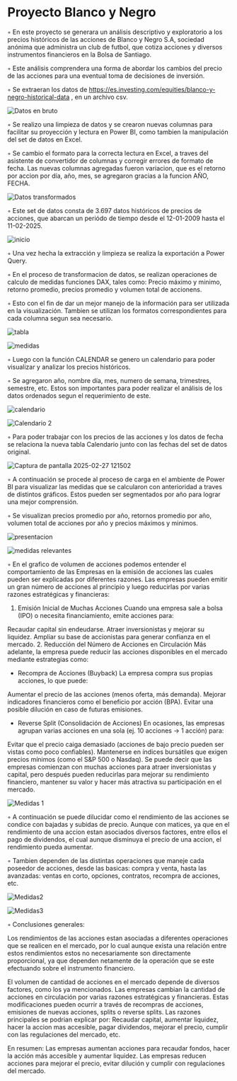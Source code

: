 # Proyecto Blanco y Negro 

◦ En este proyecto se generara un análisis descriptivo y exploratorio a los precios históricos de las acciones de Blanco y Negro S.A, sociedad anónima que 
 administra un club de futbol, que cotiza acciones y diversos instrumentos 
 financieros en la Bolsa de Santiago. 

◦ Este análisis comprendera una forma de abordar los cambios del precio de las acciones para una eventual toma de decisiones de inversión. 

◦ Se extraeran los datos de https://es.investing.com/equities/blanco-y-negro-historical-data , en un archivo csv. 





![Datos en bruto](https://github.com/user-attachments/assets/f13c837c-f3d5-499e-9821-6ba5b5e892af)




◦ Se realizo una limpieza de datos y se crearon nuevas columnas para facilitar su proyección y lectura en Power BI, como tambien la manipulación del set de datos en Excel. 

◦ Se cambio el formato para la correcta lectura en Excel, a traves del asistente de convertidor de columnas y corregir errores de formato de fecha. 
 Las nuevas columnas agregadas fueron variacion, que es el retorno por accion por día, año, mes, se agregaron gracias a la funcion AÑO, FECHA.




![Datos transformados](https://github.com/user-attachments/assets/944b5892-99a3-47c0-8c3a-eec8271f37a7)




◦ Este set de datos consta de 3.697 datos históricos de precios de acciones, que abarcan un periódo de tiempo desde el 12-01-2009 hasta el 11-02-2025.






![inicio](https://github.com/user-attachments/assets/f3062f31-ccab-4967-8042-7ab5417fb8ef)







◦ Una vez hecha la extracción y limpieza se realiza la exportación a Power Query. 

◦ En el proceso de transformacion de datos, se realizan  operaciones de calculo de medidas funciones DAX, tales como: Precio máximo y minimo, retorno promedio, precios promedio y volumen total de accionens. 

◦ Esto con el fin de dar un mejor manejo de la información para ser utilizada en la visualización. Tambien se utilizan los formatos correspondientes para cada columna segun sea necesario.





![tabla](https://github.com/user-attachments/assets/7bde054f-3e6b-4197-b17c-b4e719d951b4)





![medidas](https://github.com/user-attachments/assets/1c388536-26c9-4c22-8201-f1bbb4cf7efe)



◦ Luego con la función CALENDAR se genero un calendario para poder visualizar y analizar los precios históricos. 

◦ Se agregaron año, nombre día, mes, numero de semana, trimestres, semestre, etc. Estos son importantes para poder realizar el análisis de los datos ordenados segun el requerimiento de este.




![calendario](https://github.com/user-attachments/assets/10f718f9-43ee-4aae-bedb-0c9102e44e74)




![Calendario 2](https://github.com/user-attachments/assets/3d61c652-5384-495c-825b-7183ba03701c)



◦ Para poder trabajar con los precios de las acciones y los datos de fecha se relaciona la nueva tabla Calendario junto con las fechas del set de datos original.



![Captura de pantalla 2025-02-27 121502](https://github.com/user-attachments/assets/6143028f-0f41-455c-9fa2-219a9696b4f8)




◦ A continuación se procede al proceso de carga en el ambiente de Power BI para visualizar las medidas que se calcularon con anterioridad a traves de distintos gráficos. Estos pueden ser segmentados por año para lograr una mejor comprensión. 

◦ Se visualizan precios promedio por año, retornos promedio por año, volumen total de acciones por año y precios máximos y minimos.





![presentacion](https://github.com/user-attachments/assets/40de535c-c5ec-4b2b-8118-efa1515f6e34)






![medidas relevantes](https://github.com/user-attachments/assets/04dd0159-00af-4298-b040-fc769ae40371)





◦ En el grafico de volumen de acciones podemos entender el comportamiento de las Empresas en la emisión de acciones las cuales pueden ser explicadas por diferentes razones. Las empresas pueden emitir un gran número de acciones al principio y luego reducirlas por varias razones estratégicas y financieras:

1. Emisión Inicial de Muchas Acciones
Cuando una empresa sale a bolsa (IPO) o necesita financiamiento, emite acciones para:

Recaudar capital sin endeudarse.
Atraer inversionistas y mejorar su liquidez.
Ampliar su base de accionistas para generar confianza en el mercado.
2. Reducción del Número de Acciones en Circulación
Más adelante, la empresa puede reducir las acciones disponibles en el mercado mediante estrategias como:

* Recompra de Acciones (Buyback)
La empresa compra sus propias acciones, lo que puede:

Aumentar el precio de las acciones (menos oferta, más demanda).
Mejorar indicadores financieros como el beneficio por acción (BPA).
Evitar una posible dilución en caso de futuras emisiones.

* Reverse Split (Consolidación de Acciones)
En ocasiones, las empresas agrupan varias acciones en una sola (ej. 10 acciones → 1 acción) para:

Evitar que el precio caiga demasiado (acciones de bajo precio pueden ser vistas como poco confiables).
Mantenerse en índices bursátiles que exigen precios mínimos (como el S&P 500 o Nasdaq).
Se puede decir que las empresas comienzan con muchas acciones para atraer inversionistas y capital, pero después pueden reducirlas para mejorar su rendimiento financiero, mantener su valor y hacer más atractiva su participación en el mercado.






![Medidas 1](https://github.com/user-attachments/assets/b2fc082c-142b-45f2-8dc5-4948c7dcaffc)





◦ A continuación se puede dilucidar como el rendimiento de las acciones se condice con bajadas y subidas de precio. Aunque con matices, ya que en el rendimiento de una accion estan asociados diversos factores, entre ellos el pago de dividendos, el cual aunque disminuya el precio de una accion, el rendimiento pueda aumentar. 

◦ Tambien dependen de las distintas operaciones que maneje cada poseedor de acciones, desde las basicas: compra y venta, hasta las avanzadas: ventas en corto, opciones, contratos, recompra de acciones, etc.




![Medidas2](https://github.com/user-attachments/assets/2034016f-b517-4f3a-92d6-c61b5d5f976b)




![Medidas3](https://github.com/user-attachments/assets/ffecbc52-4e56-4ba5-9b9a-f029caec893b)



◦ Conclusiones generales:

Los rendimientos de las acciones estan asociadas a diferentes operaciones que se realicen en el mercado, por lo cual aunque exista una relación entre estos rendimientos estos no necesariamente son directamente proporcional, ya que dependen netamente de la operación que se este efectuando sobre el instrumento financiero.

El volumen de cantidad de acciones en el mercado depende de diversos factores, como los ya mencionados. Las empresas cambian la cantidad de acciones en circulación por varias razones estratégicas y financieras. Estas modificaciones pueden ocurrir a través de recompras de acciones, emisiones de nuevas acciones, splits o reverse splits. Las razones principales se podrian explicar por: Recaudar capital, aumentar liquidez, hacer la accion mas accesible, pagar dividendos, mejorar el precio, cumplir con las regulaciones del mercado, etc.

En resumen:
Las empresas aumentan acciones para recaudar fondos, hacer la acción más accesible y aumentar liquidez.
Las empresas reducen acciones para mejorar el precio, evitar dilución y cumplir con regulaciones del mercado.
























